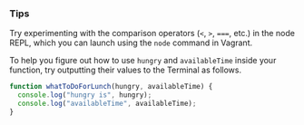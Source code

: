 ### Tips

Try experimenting with the comparison operators (`<`, `>`, `===`, etc.) in the node REPL, which you can launch using the `node` command in Vagrant.

To help you figure out how to use `hungry` and `availableTime` inside your function, try outputting their values to the Terminal as follows.



```javascript
function whatToDoForLunch(hungry, availableTime) {
  console.log("hungry is", hungry);
  console.log("availableTime", availableTime);
}